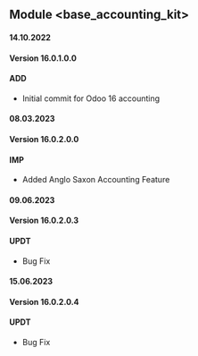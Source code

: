 ## Module <base_accounting_kit>

#### 14.10.2022
#### Version 16.0.1.0.0
#### ADD
- Initial commit for Odoo 16 accounting

#### 08.03.2023
#### Version 16.0.2.0.0
#### IMP
- Added Anglo Saxon Accounting Feature

#### 09.06.2023
#### Version 16.0.2.0.3
#### UPDT
- Bug Fix

#### 15.06.2023
#### Version 16.0.2.0.4
#### UPDT
- Bug Fix